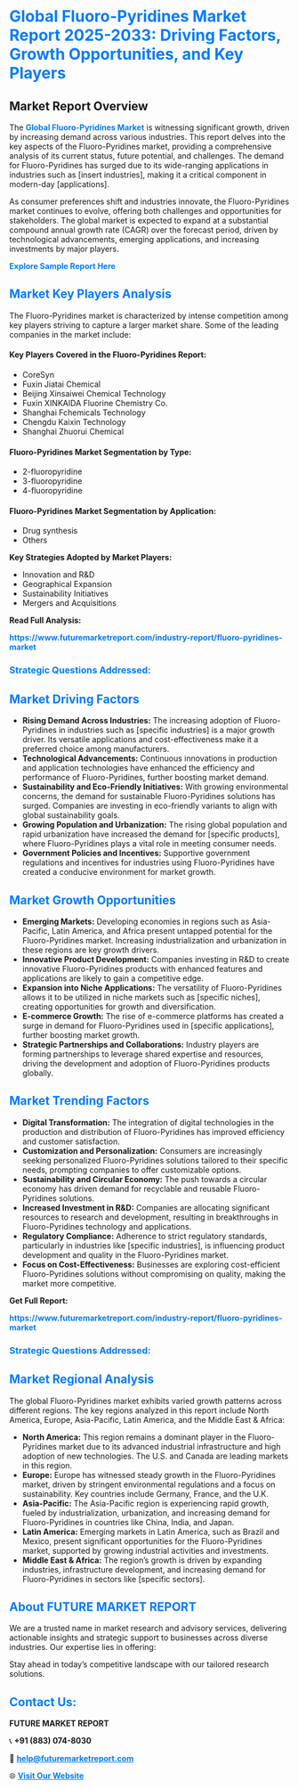 <h1 style="color: #007BFF;">Global Fluoro-Pyridines Market Report 2025-2033: Driving Factors, Growth Opportunities, and Key Players</h1>

<section id="overview">
<h2>Market Report Overview</h2>
<p>The <a href="https://www.futuremarketreport.com/industry-report/fluoro-pyridines-market" style="color: #007BFF; text-decoration: none;"><strong>Global Fluoro-Pyridines Market</strong></a> is witnessing significant growth, driven by increasing demand across various industries. This report delves into the key aspects of the Fluoro-Pyridines market, providing a comprehensive analysis of its current status, future potential, and challenges. The demand for Fluoro-Pyridines has surged due to its wide-ranging applications in industries such as [insert industries], making it a critical component in modern-day [applications].</p>
<p>As consumer preferences shift and industries innovate, the Fluoro-Pyridines market continues to evolve, offering both challenges and opportunities for stakeholders. The global market is expected to expand at a substantial compound annual growth rate (CAGR) over the forecast period, driven by technological advancements, emerging applications, and increasing investments by major players.</p>
</section>

<section id="overview">
<p><a href="https://www.futuremarketreport.com/request-sample/reportId=108235" style="color: #007BFF; text-decoration: none;"><strong>Explore Sample Report Here</strong></a></p>
</section>

<section id="key-players">
<h2 style="color: #007BFF;">Market Key Players Analysis</h2>
<p>The Fluoro-Pyridines market is characterized by intense competition among key players striving to capture a larger market share. Some of the leading companies in the market include:</p>
<h4>Key Players Covered in the Fluoro-Pyridines Report:</h4>
<ul><li>CoreSyn</li><li>Fuxin Jiatai Chemical</li><li>Beijing Xinsaiwei Chemical Technology</li><li>Fuxin XINKAIDA Fluorine Chemistry Co.</li><li>Shanghai Fchemicals Technology</li><li>Chengdu Kaixin Technology</li><li>Shanghai Zhuorui Chemical</li></ul>
<h4>Fluoro-Pyridines Market Segmentation by Type:</h4>
<ul><li>2-fluoropyridine</li><li>3-fluoropyridine</li><li>4-fluoropyridine</li></ul>

<h4>Fluoro-Pyridines Market Segmentation by Application:</h4>
<ul><li>Drug synthesis</li><li>Others</li></ul>
<p><strong>Key Strategies Adopted by Market Players:</strong></p>
<ul>
<li>Innovation and R&D</li>
<li>Geographical Expansion</li>
<li>Sustainability Initiatives</li>
<li>Mergers and Acquisitions</li>
</ul>
</section>

<section>
<p><strong>Read Full Analysis: </strong></p><a href="https://www.futuremarketreport.com/industry-report/fluoro-pyridines-market" style="color: #007BFF; text-decoration: none;"><strong>https://www.futuremarketreport.com/industry-report/fluoro-pyridines-market</strong></a>
<h3 style="color: #007BFF;">Strategic Questions Addressed:</h3>
</section>

<section id="driving-factors">
<h2 style="color: #007BFF;">Market Driving Factors</h2>
<ul>
<li><strong>Rising Demand Across Industries:</strong> The increasing adoption of Fluoro-Pyridines in industries such as [specific industries] is a major growth driver. Its versatile applications and cost-effectiveness make it a preferred choice among manufacturers.</li>
<li><strong>Technological Advancements:</strong> Continuous innovations in production and application technologies have enhanced the efficiency and performance of Fluoro-Pyridines, further boosting market demand.</li>
<li><strong>Sustainability and Eco-Friendly Initiatives:</strong> With growing environmental concerns, the demand for sustainable Fluoro-Pyridines solutions has surged. Companies are investing in eco-friendly variants to align with global sustainability goals.</li>
<li><strong>Growing Population and Urbanization:</strong> The rising global population and rapid urbanization have increased the demand for [specific products], where Fluoro-Pyridines plays a vital role in meeting consumer needs.</li>
<li><strong>Government Policies and Incentives:</strong> Supportive government regulations and incentives for industries using Fluoro-Pyridines have created a conducive environment for market growth.</li>
</ul>
</section>

<section id="growth-opportunities">
<h2 style="color: #007BFF;">Market Growth Opportunities</h2>
<ul>
<li><strong>Emerging Markets:</strong> Developing economies in regions such as Asia-Pacific, Latin America, and Africa present untapped potential for the Fluoro-Pyridines market. Increasing industrialization and urbanization in these regions are key growth drivers.</li>
<li><strong>Innovative Product Development:</strong> Companies investing in R&D to create innovative Fluoro-Pyridines products with enhanced features and applications are likely to gain a competitive edge.</li>
<li><strong>Expansion into Niche Applications:</strong> The versatility of Fluoro-Pyridines allows it to be utilized in niche markets such as [specific niches], creating opportunities for growth and diversification.</li>
<li><strong>E-commerce Growth:</strong> The rise of e-commerce platforms has created a surge in demand for Fluoro-Pyridines used in [specific applications], further boosting market growth.</li>
<li><strong>Strategic Partnerships and Collaborations:</strong> Industry players are forming partnerships to leverage shared expertise and resources, driving the development and adoption of Fluoro-Pyridines products globally.</li>
</ul>
</section>

<section id="trending-factors">
<h2 style="color: #007BFF;">Market Trending Factors</h2>
<ul>
<li><strong>Digital Transformation:</strong> The integration of digital technologies in the production and distribution of Fluoro-Pyridines has improved efficiency and customer satisfaction.</li>
<li><strong>Customization and Personalization:</strong> Consumers are increasingly seeking personalized Fluoro-Pyridines solutions tailored to their specific needs, prompting companies to offer customizable options.</li>
<li><strong>Sustainability and Circular Economy:</strong> The push towards a circular economy has driven demand for recyclable and reusable Fluoro-Pyridines solutions.</li>
<li><strong>Increased Investment in R&D:</strong> Companies are allocating significant resources to research and development, resulting in breakthroughs in Fluoro-Pyridines technology and applications.</li>
<li><strong>Regulatory Compliance:</strong> Adherence to strict regulatory standards, particularly in industries like [specific industries], is influencing product development and quality in the Fluoro-Pyridines market.</li>
<li><strong>Focus on Cost-Effectiveness:</strong> Businesses are exploring cost-efficient Fluoro-Pyridines solutions without compromising on quality, making the market more competitive.</li>
</ul>
</section>

<section>
<p><strong>Get Full Report: </strong></p><a href="https://www.futuremarketreport.com/industry-report/fluoro-pyridines-market" style="color: #007BFF; text-decoration: none;"><strong>https://www.futuremarketreport.com/industry-report/fluoro-pyridines-market</strong></a>
<h3 style="color: #007BFF;">Strategic Questions Addressed:</h3>
</section>


<section id="regional-analysis">
<h2 style="color: #007BFF;">Market Regional Analysis</h2>
<p>The global Fluoro-Pyridines market exhibits varied growth patterns across different regions. The key regions analyzed in this report include North America, Europe, Asia-Pacific, Latin America, and the Middle East & Africa:</p>
<ul>
<li><strong>North America:</strong> This region remains a dominant player in the Fluoro-Pyridines market due to its advanced industrial infrastructure and high adoption of new technologies. The U.S. and Canada are leading markets in this region.</li>
<li><strong>Europe:</strong> Europe has witnessed steady growth in the Fluoro-Pyridines market, driven by stringent environmental regulations and a focus on sustainability. Key countries include Germany, France, and the U.K.</li>
<li><strong>Asia-Pacific:</strong> The Asia-Pacific region is experiencing rapid growth, fueled by industrialization, urbanization, and increasing demand for Fluoro-Pyridines in countries like China, India, and Japan.</li>
<li><strong>Latin America:</strong> Emerging markets in Latin America, such as Brazil and Mexico, present significant opportunities for the Fluoro-Pyridines market, supported by growing industrial activities and investments.</li>
<li><strong>Middle East & Africa:</strong> The region’s growth is driven by expanding industries, infrastructure development, and increasing demand for Fluoro-Pyridines in sectors like [specific sectors].</li>
</ul>
</section>

<footer>
<h2 style="color: #007BFF;">About FUTURE MARKET REPORT</h2>
<p>We are a trusted name in market research and advisory services, delivering actionable insights and strategic support to businesses across diverse industries. Our expertise lies in offering:</p>

<p>Stay ahead in today’s competitive landscape with our tailored research solutions.</p>

<h2 style="color: #007BFF;">Contact Us:</h2>
<p><strong>FUTURE MARKET REPORT</strong></p>
<p>📞 <strong>+91 (883) 074-8030</strong></p>
<p>📧 <strong><a href="mailto:help@futuremarketreport.com" style="color: #007BFF;">help@futuremarketreport.com</a></strong></p>
<p>🌐 <strong><a href="https://www.futuremarketreport.com/" style="color: #007BFF;">Visit Our Website</a></strong></p>
</footer>